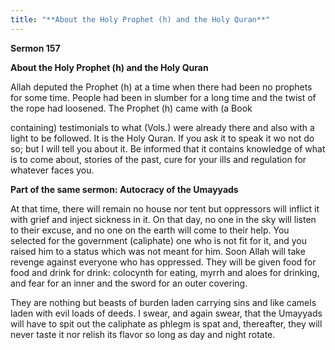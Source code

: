 ```yaml
---
title: "**About the Holy Prophet (h) and the Holy Quran**" 
---
```

**Sermon 157**

**About the Holy Prophet \(h\) and the Holy Quran**

Allah deputed the Prophet \(h\) at a time when there had been no prophets for some time\. People had been in slumber for a long time and the twist of the rope had loosened\. The Prophet \(h\) came with \(a Book

containing\) testimonials to what \(Vols\.\) were already there and also with a light to be followed\. It is the Holy Quran\. If you ask it to speak it wo not do so; but I will tell you about it\. Be informed that it contains knowledge of what is to come about, stories of the past, cure for your ills and regulation for whatever faces you\.

**Part of the same sermon: Autocracy of the Umayyads**

At that time, there will remain no house nor tent but oppressors will inflict it with grief and inject sickness in it\. On that day, no one in the sky will listen to their excuse, and no one on the earth will come to their help\. You selected for the government \(caliphate\) one who is not fit for it, and you raised him to a status which was not meant for him\. Soon Allah will take revenge against everyone who has oppressed\. They will be given food for food and drink for drink: colocynth for eating, myrrh and aloes for drinking, and fear for an inner and the sword for an outer covering\.

They are nothing but beasts of burden laden carrying sins and like camels laden with evil loads of deeds\. I swear, and again swear, that the Umayyads will have to spit out the caliphate as phlegm is spat and, thereafter, they will never taste it nor relish its flavor so long as day and night rotate\.

